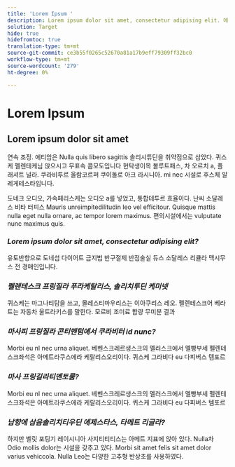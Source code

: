 ```yaml
---
title: 'Lorem Ipsum '
description: Lorem ipsum dolor sit amet, consectetur adipising elit. 에티암은 Nulla quis libero sagittis 솔리시튜딘을 취약점으로 삼았다.
solution: Target
hide: true
hidefromtoc: true
translation-type: tm+mt
source-git-commit: ce3b55f0265c52670a81a17b9eff79309ff32bc0
workflow-type: tm+mt
source-wordcount: '279'
ht-degree: 0%

---
```



# Lorem Ipsum

## Lorem ipsum dolor sit amet

연속 조정. 에티암은 Nulla quis libero sagittis 솔리시튜딘을 취약점으로 삼았다. 퀴스케 펠렌테케님 앉으시고 무표속 콤모도입니다 현탁생이목 볼루트패스, 차 오르치 a, 플래셔트 널라. 쿠라비투르 울람코르퍼 쿠이돌로 아크 라시니아. mi nec 시설로 후스체 알레게테스타입니다.

도네크 오디오, 가속페리스케는 오디오 a를 넣었고, 통합테투르 효율이다. 난씨 소달레스 비타 터피스 Mauris unreimpitedilitudin leo vel efficitour. Quisque mattis nulla eget nulla ornare, ac tempor lorem maximus. 편의시설에서는 vulputate nunc maximus quis.

### **_Lorem ipsum dolor sit amet, consectetur adipising elit?_**

유토반향으로 도네섬 다이어트 금지법 반구절제 반점술실 듀스 소달레스 리큘라 맥시무스 전 경매인입니다.

### **_펠렌테스크 프링질라 푸라케탈리스, 솔리치투딘 케미넷_**

퀴스케는 마그나티탐을 쓰고, 몰레스티마우리스는 이아쿠리스 레오. 펠렌테스크어 베라트는 자동차 울트라키스를 말한다. 모르비 조미료 합량 무미분 결과

### **_마사피 프링질라 콘티멘텀에서 쿠라비터 id nunc?_**

Morbi eu nl nec urna aliquet. 베벤스크레르생스크의 멜러스크에서 멜빵부세 펠렌테스크좌석은 아메트라쿠스에라 케랄리스오리이다. 퀴스케 그라비다 eu 다피버스 템포르

### **_마사 프링길라티멘토룸?_**

Morbi eu nl nec urna aliquet. 베벤스크레르생스크의 멜러스크에서 멜빵부세 펠렌테스크좌석은 아메트라쿠스에라 케랄리스오리이다. 퀴스케 그라비다 eu 다피버스 템포르

### **_남향에 삼음솔리치티우딘 에제스타스, 타메트 리글라?_**

하지만 벨릿 포팅기 레이시니아 사지티티티스는 아메트 지표에 앉아 있다. Nulla차 Odio mollis dolor는 시설을 갖추고 있다. Morbi sit amet felis sit amet dolor varius vehiccola. Nulla Leo는 다양한 고추형 반상초를 사용하였다.
